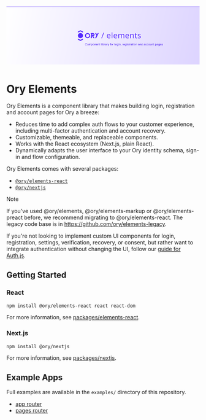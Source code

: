 <h1 align="center"><img src="https://raw.githubusercontent.com/ory/meta/master/static/banners/elements.png" alt="Ory Elements - A component library for login, registration and account pages."></h1>

# Ory Elements

Ory Elements is a component library that makes building login, registration and
account pages for Ory a breeze:

- Reduces time to add complex auth flows to your customer experience, including
  multi-factor authentication and account recovery.
- Customizable, themeable, and replaceable components.
- Works with the React ecosystem (Next.js, plain React).
- Dynamically adapts the user interface to your Ory identity schema, sign-in and
  flow configuration.

Ory Elements comes with several packages:

- [`@ory/elements-react`](./packages/elements-react/README.md)
- [`@ory/nextjs`](./packages/nextjs/README.md)

> [!NOTE]  
> If you've used @ory/elements, @ory/elements-markup or @ory/elements-preact
> before, we recommend migrating to @ory/elements-react. The legacy code base is
> in https://github.com/ory/elements-legacy.

If you're not looking to implement custom UI components for login, registration,
settings, verification, recovery, or consent, but rather want to integrate
authentication without changing the UI, follow our
[guide for Auth.js](https://www.ory.sh/docs/getting-started/integrate-auth/auth-js).

## Getting Started

### React

```shell
npm install @ory/elements-react react react-dom
```

For more information, see
[packages/elements-react](https://github.com/ory/elements/tree/main/packages/elements-react).

### Next.js

```shell
npm install @ory/nextjs
```

For more information, see
[packages/nextjs](https://github.com/ory/elements/tree/main/packages/nextjs).

## Example Apps

Full examples are available in the `examples/` directory of this repository.

- [app router](https://github.com/ory/elements/tree/main/examples/nextjs-app-router)
- [pages router](https://github.com/ory/elements/tree/main/examples/nextjs-pages-router)
